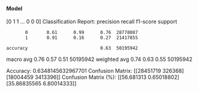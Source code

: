 #### Model
[0 1 1 ... 0 0 0]
Classification Report:
              precision    recall  f1-score   support

           0       0.61      0.99      0.76  28778087
           1       0.91      0.16      0.27  21417855

    accuracy                           0.63  50195942
   macro avg       0.76      0.57      0.51  50195942
weighted avg       0.74      0.63      0.55  50195942

Accuracy: 0.6348145632967701
Confusion Matrix:
[[28451719   326368]
 [18004459  3413396]]
Confusion Matrix (%):
[[56.681313    0.65018802]
 [35.86835565  6.80014333]]
